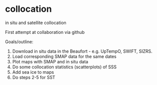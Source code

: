 # collocation
in situ and satellite collocation


First attempt at collaboration via github

Goals/outline:

1. Download in situ data in the Beaufort - e.g. UpTempO, SWIFT, SIZRS.
2. Load corresponding SMAP data for the same dates
3. Plot maps with SMAP and in situ data
4. Do some collocation statistics (scatterplots) of SSS
5. Add sea ice to maps
6. Do steps 2-5 for SST

